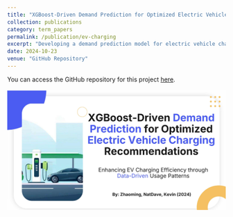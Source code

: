 ```yaml
---
title: "XGBoost-Driven Demand Prediction for Optimized Electric Vehicle Charging Recommendations"
collection: publications
category: term_papers
permalink: /publication/ev-charging
excerpt: "Developing a demand prediction model for electric vehicle charging stations using the Adaptive Charging Network (ACN) dataset from Caltech, leveraging advanced machine learning algorithms. The results were then used to develop a recommender system to help EV users minimize charging costs."
date: 2024-10-23
venue: "GitHub Repository"
---
```


You can access the GitHub repository for this project [here](https://github.com/NatDave/cive7381/).<br/><br/><img src='/images/ev.jpg'>
